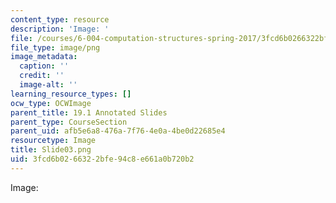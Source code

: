 ```yaml
---
content_type: resource
description: 'Image: '
file: /courses/6-004-computation-structures-spring-2017/3fcd6b0266322bfe94c8e661a0b720b2_Slide03.png
file_type: image/png
image_metadata:
  caption: ''
  credit: ''
  image-alt: ''
learning_resource_types: []
ocw_type: OCWImage
parent_title: 19.1 Annotated Slides
parent_type: CourseSection
parent_uid: afb5e6a8-476a-7f76-4e0a-4be0d22685e4
resourcetype: Image
title: Slide03.png
uid: 3fcd6b02-6632-2bfe-94c8-e661a0b720b2
---
```

Image: 


